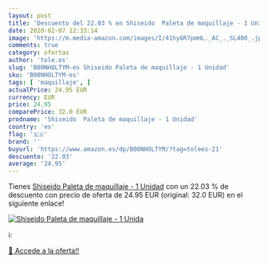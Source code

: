 ```yaml
---
layout: post
title: 'Descuento del 22.03 % en Shiseido  Paleta de maquillaje - 1 Unida'
date: 2020-02-07 12:33:14
image: 'https://m.media-amazon.com/images/I/41hy6R7pmHL._AC_._SL400_.jpg'
comments: true
category: ofertas
author: 'tole.es'
slug: 'B00NHOLTYM-es Shiseido Paleta de maquillaje - 1 Unidad'
sku: 'B00NHOLTYM-es'
tags: [ 'maquillaje', ]
actualPrice: 24.95 EUR
currency: EUR
price: 24.95
comparePrice: 32.0 EUR
prodname: 'Shiseido  Paleta de maquillaje - 1 Unidad'
country: 'es'
flag: '🇪🇸'
brand: ''
buyurl: 'https://www.amazon.es/dp/B00NHOLTYM/?tag=tolees-21'
descuento: '22.03'
average: '24.95'
---
```


Tienes [Shiseido  Paleta de maquillaje - 1 Unidad](https://www.amazon.es/dp/B00NHOLTYM/?tag=tolees-21) con un 22.03 % de descuento con precio de oferta de 24.95 EUR (original: 32.0 EUR) en el siguiente enlace!

[![Shiseido  Paleta de maquillaje - 1 Unida](https://m.media-amazon.com/images/I/41hy6R7pmHL._AC_._SL400_.jpg)](https://www.amazon.es/dp/B00NHOLTYM/?tag=tolees-21)

ℹ️:


[🛒 Accede a la oferta!!](https://www.amazon.es/dp/B00NHOLTYM/?tag=tolees-21)
